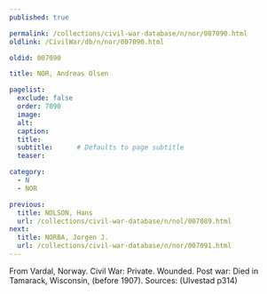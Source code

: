 ```yaml
---
published: true

permalink: /collections/civil-war-database/n/nor/007090.html
oldlink: /CivilWar/db/n/nor/007090.html

oldid: 007090

title: NOR, Andreas Olsen

pagelist:
  exclude: false
  order: 7090
  image: 
  alt:
  caption:
  title:
  subtitle:      # Defaults to page subtitle
  teaser:

category: 
  - N 
  - NOR

previous:
  title: NOLSON, Hans
  url: /collections/civil-war-database/n/nol/007089.html  
next:
  title: NORBA, Jorgen J.
  url: /collections/civil-war-database/n/nor/007091.html   
---
```

From Vardal, Norway. Civil War: Private. Wounded. Post war: Died in Tamarack, Wisconsin, (before 1907). Sources: (Ulvestad p314)